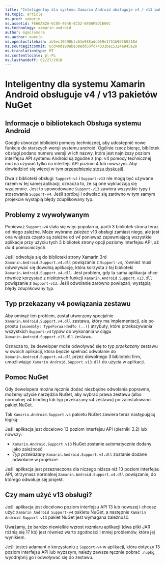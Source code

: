 ```yaml
---
title: "Inteligentny dla systemu Xamarin Android obsługuje v4 / v13 pakietów NuGet"
ms.topic: article
ms.prod: xamarin
ms.assetid: FE66A82A-6C05-4646-BC52-E806F5DC606C
ms.technology: xamarin-android
author: mgmclemore
ms.author: mamcle
ms.openlocfilehash: ab5ec19498b3c61e988adc959e1751b96f60210d
ms.sourcegitcommit: 6cd40d190abe38edd50fc74331be15324a845a28
ms.translationtype: MT
ms.contentlocale: pl-PL
ms.lasthandoff: 02/27/2018
---
```

# <a name="smarter-xamarin-android-support-v4--v13-nuget-packages"></a>Inteligentny dla systemu Xamarin Android obsługuje v4 / v13 pakietów NuGet

## <a name="about-the-android-support-libraries"></a>Informacje o bibliotekach Obsługa systemu Android

Google utworzył biblioteki pomocy technicznej, aby udostępnić nowe funkcje do starszych wersji systemu android. Ogólnie rzecz biorąc, bibliotek obsługi podano numeru wersji w ich nazwy, która jest najniższy poziom interfejsu API systemu Android są zgodne z (np: v4 pomocy technicznej można używać tylko na interfejs API poziom 4 lub nowszym. Aby dowiedzieć się więcej w tym [przepełnienie stosu dyskusji](http://stackoverflow.com/questions/9926403/android-support-package-compatibility-library-use-v4-or-v13)). 

Dwa z biblioteki obsługi: `Support-v4` i `Support-v13` nie mogą być używane razem w tej samej aplikacji, oznacza to, że są one wykluczają się wzajemnie. Jest to spowodowane `Support-v13` zawiera wszystkie typy i stosowania `Support-v4`. Jeśli spróbuj i odwołać się zarówno w tym samym projekcie wystąpią błędy zduplikowany typ.

## <a name="problems-with-referencing"></a>Problemy z wywoływanym

Ponieważ `Support-v4` stała się więc popularna, partii 3 bibliotek strona teraz od niego zależne. Może wybrano zależeć v13 obsługi zamiast niego, ale jest ona większa często są zależne od _v4_ ponieważ zapewniającą wszystkie aplikacje przy użyciu tych 3 bibliotek strony opcji poziomy interfejsu API, aż do 4 pomocniczych.

Jeśli odwołuje się do biblioteki strony Xamarin 3rd `Xamarin.Android.Support.v4.dll` powiązanie z `Support-v4`, również musi odwoływać się dowolną aplikację, która korzysta z tej biblioteki `Xamarin.Android.Support.v4.dll`. Jest problem, gdy ta sama aplikacja chce również korzystać z niektórych funkcji `Xamarin.Android.Support.v13.dll` powiązanie z `Support-v13`. Jeśli odwołanie zarówno powiązań, wystąpią błędy zduplikowany typ.

## <a name="type-forwarded-v4-binding-assembly"></a>Typ przekazany v4 powiązania zestawu

Aby ominąć ten problem, został utworzony specjalnie `Xamarin.Android.Support.v4.dll` zestawu, który ma implementacji, ale po prostu `[assembly: TypeForwardedTo (..)]` atrybuty, które przekazywania wszystkich `Support-v4` typów do wykonania w ciągu `Xamarin.Android.Support.v13.dll` zestawu.

Oznacza to, że deweloper może odwoływać się to _typ przekazany_ zestawu w swoich aplikacji, która będzie spełniać odwołanie do `Xamarin.Android.Support.v4.dll` przez dowolnego 3 biblioteki firm, umożliwiając `Xamarin.Android.Support.v13.dll` do użycia w aplikacji.

## <a name="nuget-assistance"></a>Pomoc NuGet

Gdy dewelopera można ręcznie dodać niezbędne odwołania poprawne, możemy użycie narzędzia NuGet, aby wybrać prawa zestawu (albo normalnej _v4_ binding lub typ przekazany _v4_ zestawu) po zainstalowano pakiet NuGet.

Tak `Xamarin.Android.Support.v4` pakietu NuGet zawiera teraz następującą logiką:

Jeśli aplikacja jest docelowo 13 poziom interfejsu API (pierniki 3.2) lub nowszy:

*   `Xamarin.Android.Support.v13` NuGet zostanie automatycznie dodany jako zależność
*   _Typ przekazany_ `Xamarin.Android.Support.v4.dll` zostanie dodane odwołanie w projekcie

Jeśli aplikacja jest przeznaczona dla niczego niższa niż 13 poziom interfejsu API, otrzymasz normalnej `Xamarin.Android.Support.v4.dll` powiązanie, do którego odwołuje się projekt.

## <a name="do-i-have-to-use-support-v13"></a>Czy mam użyć v13 obsługi?

Jeśli aplikacja jest docelowo poziom interfejsu API 13 lub nowszej i chcesz użyć `Xamarin Android Support-v4` pakietu NuGet, a następnie `Xamarin Android Support v13` pakiet NuGet jest wymagana zależność.

Uważamy, że bardzo niewielkie wzrost rozmiaru aplikacji (dwa pliki JAR różnią się 17 kb) jest również warto zgodności i mniej problemów, które jej wynikiem.

Jeśli jesteś adamant o korzystaniu z `Support-v4` w aplikacji, która dotyczy 13 poziom interfejsu API lub wyższym, należy zawsze ręcznie pobrać `.nupkg`, wyodrębnij go i odwoływać się do zestawu.
